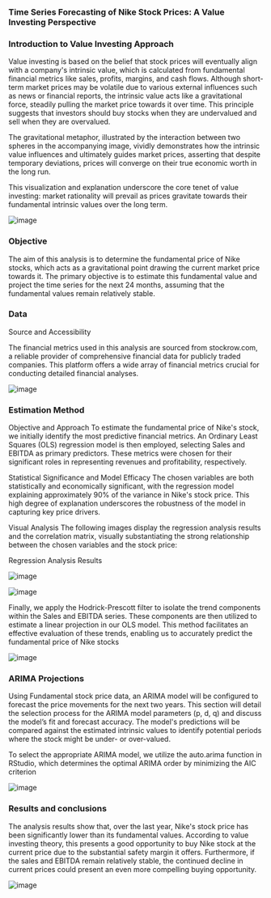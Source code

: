 ### Time Series Forecasting of Nike Stock Prices: A Value Investing Perspective

### Introduction to Value Investing Approach
Value investing is based on the belief that stock prices will eventually align with a company's intrinsic value, which is calculated from fundamental financial metrics like sales, profits, margins, and cash flows. Although short-term market prices may be volatile due to various external influences such as news or financial reports, the intrinsic value acts like a gravitational force, steadily pulling the market price towards it over time. This principle suggests that investors should buy stocks when they are undervalued and sell when they are overvalued. 

The gravitational metaphor, illustrated by the interaction between two spheres in the accompanying image, vividly demonstrates how the intrinsic value influences and ultimately guides market prices, asserting that despite temporary deviations, prices will converge on their true economic worth in the long run. 

This visualization and explanation underscore the core tenet of value investing: market rationality will prevail as prices gravitate towards their fundamental intrinsic values over the long term.

![image](https://github.com/user-attachments/assets/fd668fde-35c7-47fa-bff0-8cf76f52fdd1)


### Objective
The aim of this analysis is to determine the fundamental price of Nike stocks, which acts as a gravitational point drawing the current market price towards it. The primary objective is to estimate this fundamental value and project the time series for the next 24 months, assuming that the fundamental values remain relatively stable. 


### Data

Source and Accessibility

The financial metrics used in this analysis are sourced from stockrow.com, a reliable provider of comprehensive financial data for publicly traded companies. This platform offers a wide array of financial metrics crucial for conducting detailed financial analyses.

![image](https://github.com/user-attachments/assets/da509d1c-4a8f-45c6-b2ba-d90683eecb51)

### Estimation Method

Objective and Approach
To estimate the fundamental price of Nike's stock, we initially identify the most predictive financial metrics. An Ordinary Least Squares (OLS) regression model is then employed, selecting Sales and EBITDA as primary predictors. These metrics were chosen for their significant roles in representing revenues and profitability, respectively.

Statistical Significance and Model Efficacy
The chosen variables are both statistically and economically significant, with the regression model explaining approximately 90% of the variance in Nike's stock price. This high degree of explanation underscores the robustness of the model in capturing key price drivers.

Visual Analysis
The following images display the regression analysis results and the correlation matrix, visually substantiating the strong relationship between the chosen variables and the stock price:

Regression Analysis Results

![image](https://github.com/user-attachments/assets/3830081a-c501-43b5-8a4d-ec83f8adcebf)

![image](https://github.com/user-attachments/assets/2e99cb4f-ea68-4771-b1e9-b5d9050238d7)

Finally, we apply the Hodrick-Prescott filter to isolate the trend components within the Sales and EBITDA series. These components are then utilized to estimate a linear projection in our OLS model. This method facilitates an effective evaluation of these trends, enabling us to accurately predict the fundamental price of Nike stocks

![image](https://github.com/user-attachments/assets/9933ec67-2917-45ac-b4fb-47499bdfe5ef)

### ARIMA Projections
Using Fundamental stock price data, an ARIMA model will be configured to forecast the price movements for the next two years. This section will detail the selection process for the ARIMA model parameters (p, d, q) and discuss the model’s fit and forecast accuracy. The model's predictions will be compared against the estimated intrinsic values to identify potential periods where the stock might be under- or over-valued.

To select the appropriate ARIMA model, we utilize the auto.arima function in RStudio, which determines the optimal ARIMA order by minimizing the AIC criterion

![image](https://github.com/user-attachments/assets/5993e7cc-1182-47c4-a7d4-173961eac5bd)

### Results and conclusions

The analysis results show that, over the last year, Nike's stock price has been significantly lower than its fundamental values. According to value investing theory, this presents a good opportunity to buy Nike stock at the current price due to the substantial safety margin it offers. Furthermore, if the sales and EBITDA remain relatively stable, the continued decline in current prices could present an even more compelling buying opportunity.

![image](https://github.com/user-attachments/assets/e1567b7e-915e-4c8e-b3f7-1a2e355914ad)




